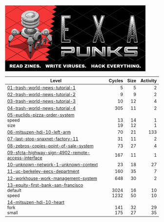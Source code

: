  ![](header.jpg)


| Level                                                        |               Cycles |             Size |         Activity |
| ------------------------------------------------------------ | -------------------: | ---------------: | ---------------: |
| [01-trash-world-news-tutorial-1](01-trash-world-news-tutorial-1) |                    5 |                5 |                2 |
| [02-trash-world-news-tutorial-2](02-trash-world-news-tutorial-2) |                    9 |                9 |                2 |
| [03-trash-world-news-tutorial-3](03-trash-world-news-tutorial-3) |                   10 |               12 |                4 |
| [04-trash-world-news-tutorial-4](04-trash-world-news-tutorial-4) |                  305 |               11 |                2 |
| [05-euclids-pizza-order-system](05-euclids-pizza-order-system)<br />speed<br />size |     <br />13<br />19 | <br />14<br />12 |   <br />1<br />1 |
| [06-mitsuzen-hdi-10-left-arm](06-mitsuzen-hdi-10-left-arm)   |                   70 |               21 |              133 |
| [07-last-stop-snaxnet-factory-11](07-last-stop-snaxnet-factory-11) |                   31 |               11 |                2 |
| [08-zebros-copies-point-of-sale-system](08-zebros-copies-point-of-sale-system) |                   73 |               27 |                4 |
| [09-sfcta-highway-sign-4902-remote-access-interface](09-sfcta-highway-sign-4902-remote-access-interface) |                  167 |               11 |                1 |
| [10-unknown-network-1-unknown-context](10-unknown-network-1-unknown-context) |                   23 |               18 |               27 |
| [11-uc-berkeley-eecs-department](11-uc-berkeley-eecs-department) |                  160 |               35 |                7 |
| [12-workhouse-work-management-system](12-workhouse-work-management-system) |                  648 |               30 |                2 |
| [13-equity-first-bank-san-francisco](13-equity-first-bank-san-francisco)<br />default<br />speed | <br />3024<br />1232 | <br />16<br />50 | <br />10<br />10 |
| [14-mitsuzen-hdi-10-heart](14-mitsuzen-hdi-10-heart)<br />fork<br />small |   <br />141<br />175 | <br />32<br />27 | <br />29<br />35 |

